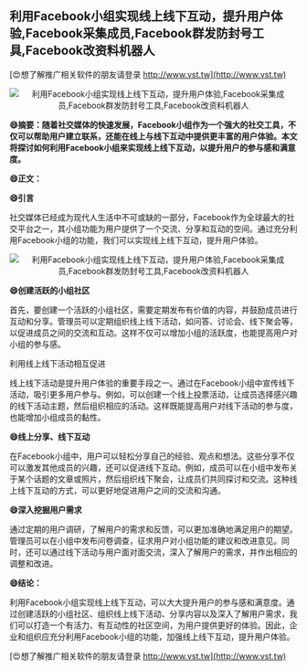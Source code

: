 ## **利用Facebook小组实现线上线下互动，提升用户体验,Facebook采集成员,Facebook群发防封号工具,Facebook改资料机器人**

[😍想了解推广相关软件的朋友请登录 http://www.vst.tw](http://www.vst.tw)

 <center><img src="https://vst.tw/MP4/tuiguang/png/4.png" alt="利用Facebook小组实现线上线下互动，提升用户体验,Facebook采集成员,Facebook群发防封号工具,Facebook改资料机器人"></center>

**😄摘要：随着社交媒体的快速发展，Facebook小组作为一个强大的社交工具，不仅可以帮助用户建立联系，还能在线上与线下互动中提供更丰富的用户体验。本文将探讨如何利用Facebook小组来实现线上线下互动，以提升用户的参与感和满意度。**

**😄正文：**

**😄引言**

社交媒体已经成为现代人生活中不可或缺的一部分，Facebook作为全球最大的社交平台之一，其小组功能为用户提供了一个交流、分享和互动的空间。通过充分利用Facebook小组的功能，我们可以实现线上线下互动，提升用户体验。

 <center><img src="https://vst.tw/MP4/tuiguang/png/1.png" alt="利用Facebook小组实现线上线下互动，提升用户体验,Facebook采集成员,Facebook群发防封号工具,Facebook改资料机器人"></center>

**😄创建活跃的小组社区**

首先，要创建一个活跃的小组社区，需要定期发布有价值的内容，并鼓励成员进行互动和分享。管理员可以定期组织线上线下活动，如问答、讨论会、线下聚会等，以促进成员之间的交流和互动。这样不仅可以增加小组的活跃度，也能提高用户对小组的参与感。

利用线上线下活动相互促进

线上线下活动是提升用户体验的重要手段之一。通过在Facebook小组中宣传线下活动，吸引更多用户参与。例如，可以创建一个线上投票活动，让成员选择感兴趣的线下活动主题，然后组织相应的活动。这样既能提高用户对线下活动的参与度，也能增加小组成员的黏性。

**😄线上分享、线下互动**

在Facebook小组中，用户可以轻松分享自己的经验、观点和想法。这些分享不仅可以激发其他成员的兴趣，还可以促进线下互动。例如，成员可以在小组中发布关于某个话题的文章或照片，然后组织线下聚会，让成员们共同探讨和交流。这种线上线下互动的方式，可以更好地促进用户之间的交流和沟通。

**😄深入挖掘用户需求**

通过定期的用户调研，了解用户的需求和反馈，可以更加准确地满足用户的期望。管理员可以在小组中发布问卷调查，征求用户对小组功能的建议和改进意见。同时，还可以通过线下活动与用户面对面交流，深入了解用户的需求，并作出相应的调整和改进。

**😄结论：**

利用Facebook小组实现线上线下互动，可以大大提升用户的参与感和满意度。通过创建活跃的小组社区、组织线上线下活动、分享内容以及深入了解用户需求，我们可以打造一个有活力、有互动性的社区空间，为用户提供更好的体验。因此，企业和组织应充分利用Facebook小组的功能，加强线上线下互动，提升用户体验。

[😍想了解推广相关软件的朋友请登录 http://www.vst.tw](http://www.vst.tw)



